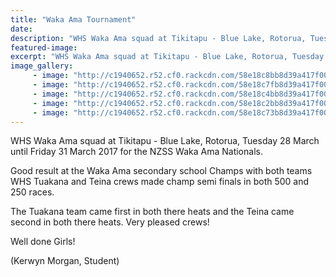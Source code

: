 ```yaml
---
title: "Waka Ama Tournament"
date: 
description: "WHS Waka Ama squad at Tikitapu - Blue Lake, Rotorua, Tuesday 28 March until Friday 31 March 2017 for the NZSS Waka Ama Nationals..."
featured-image: 
excerpt: "WHS Waka Ama squad at Tikitapu - Blue Lake, Rotorua, Tuesday 28 March until Friday 31 March 2017 for the NZSS Waka Ama Nationals."
image_gallery:
	 - image: "http://c1940652.r52.cf0.rackcdn.com/58e18c8bb8d39a417f0005e6/17620395_769083309907444_2016520300254907099_o.jpg"
	 - image: "http://c1940652.r52.cf0.rackcdn.com/58e18c7fb8d39a417f0005e4/17620345_769083306574111_5988114089869079992_o-(1).jpg"
	 - image: "http://c1940652.r52.cf0.rackcdn.com/58e18c4bb8d39a417f0005da/17622115_769641616518280_3037336996769749769_o.jpg"
	 - image: "http://c1940652.r52.cf0.rackcdn.com/58e18c2bb8d39a417f0005d4/17499347_769641373184971_6524180872940478182_n.jpg"
	 - image: "http://c1940652.r52.cf0.rackcdn.com/58e18c73b8d39a417f0005e2/17553734_769083303240778_1298096388508099495_n.jpg"
---
```


<p>WHS Waka Ama squad at Tikitapu - Blue Lake, Rotorua, Tuesday 28 March until Friday 31 March 2017 for the NZSS Waka Ama Nationals.</p>
<p>Good result at the Waka Ama secondary school Champs with both teams WHS Tuakana and Teina crews made champ semi finals in both 500 and 250 races.</p>
<p>The Tuakana team came first in both there heats and the Teina came second in both there heats. Very pleased crews!</p>
<p>Well done Girls!</p>
<p>(Kerwyn Morgan, Student)</p>

